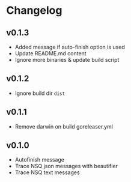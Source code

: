 # Changelog

## v0.1.3
- Added message if auto-finish option is used
- Update README.md content
- Ignore more binaries & update build script

## v0.1.2
- Ignore build dir `dist`

## v0.1.1
- Remove darwin on build goreleaser.yml

## v0.1.0
- Autofinish message
- Trace NSQ json messages with beautifier
- Trace NSQ text messages